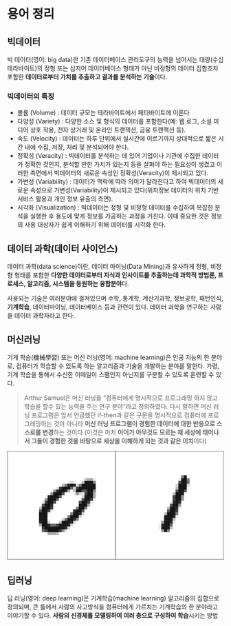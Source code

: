 # 용어 정리

## 빅데이터

빅 데이터(영어: big data)란 기존 데이터베이스 관리도구의 능력을 넘어서는 대량(수십 테라바이트)의 정형 또는 심지어 데이터베이스 형태가 아닌 비정형의 데이터 집합조차 포함한 **데이터로부터 가치를 추출하고 결과를 분석하는 기술**이다. 

### 빅데이터의 특징

- 볼륨 (Volume) : 데이터 규모는 테라바이트에서 페타바이트에 이른다
- 다양성 (Variety) : 다양한 소스 및 형식의 데이터를 포함한다(예: 웹 로그, 소셜 미디어 상호 작용, 전자 상거래 및 온라인 트랜잭션, 금융 트랜잭션 등).
- 속도 (Velocity) : 데이터는 하루 단위에서 실시간에 이르기까지 상대적으로 짧은 시간 내에 수집, 저장, 처리 및 분석되어야 한다.
- 정확성 (Veracity) : 빅데이터를 분석하는 데 있어 기업이나 기관에 수집한 데이터가 정확한 것인지, 분석할 만한 가치가 있는지 등을 살펴야 하는 필요성이 생겼고 이러한 측면에서 빅데이터의 새로운 속성인 정확성(Veracity)이 제시되고 있다.
- 가변성 (Variability) :  데이터가 맥락에 따라 의미가 달라진다고 하여 빅데이터의 새로운 속성으로 가변성(Variability)이 제시되고 있다(위치정보 데이터의 위치 기반 서비스 활용과 개인 정보 유출의 측면).
- 시각화 (Visualization) : 빅데이터는 정형 및 비정형 데이터를 수집하여 복잡한 분석을 실행한 후 용도에 맞게 정보를 가공하는 과정을 거친다. 이때 중요한 것은 정보의 사용 대상자가 쉽게 이해하기 위해 데이터를 시각화 한다.



## 데이터 과학(데이터 사이언스)

데이터 과학(data science)이란, 데이터 마이닝(Data Mining)과 유사하게 정형, 비정형 형태를 포함한 **다양한 데이터로부터 지식과 인사이트를 추출하는데 과학적 방법론, 프로세스, 알고리즘, 시스템을 동원하는 융합분야**다.

사용되는 기술은 여러분야에 걸쳐있으며 수학, 통계학, 계산기과학, 정보공학, 패턴인식, **기계학습**, 데이터마이닝, 데이터베이스 등과 관련이 있다. 데이터 과학을 연구하는 사람을 데이터 과학자라고 한다.



## 머신러닝

기계 학습(機械學習) 또는 머신 러닝(영어: machine learning)은 인공 지능의 한 분야로, 컴퓨터가 학습할 수 있도록 하는 알고리즘과 기술을 개발하는 분야를 말한다. 가령, 기계 학습을 통해서 수신한 이메일이 스팸인지 아닌지를 구분할 수 있도록 훈련할 수 있다.

> Arthur Samuel은 머신 러닝을 “컴퓨터에게 명시적으로 프로그래밍 하지 않고 학습을 할수 있는 능력을 주는 연구 분야”라고 정의하였다. 다시 말하면 머신 러닝 프로그램은 앞서 언급했던 if-then과 같은 구문을 명시적으로 컴퓨터에 프로그래밍하는 것이 아니라 **머신 러닝 프로그램이 경험한 데이터에 대한 반응으로 스스로를 변경**하는 것이다 (이것은 마치 **아이가 아무것도 모르는 채 세상에 태어나서 그들이 경험한 것을 바탕으로 세상을 이해하게 되는 것과 같은 이치**이다)

![](./img/1.png)

## 딥러닝

딥 러닝(영어: deep learning)은 기계학습(machine learning) 알고리즘의 집합으로 정의되며, 큰 틀에서 사람의 사고방식을 컴퓨터에게 가르치는 기계학습의 한 분야라고 이야기할 수 있다. **사람의 신경체를 모델링하여 여러 층으로 구성하여 학습**시키는 방법